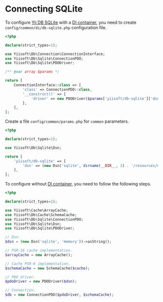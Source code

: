 # Connecting SQLite

To configure [Yii DB SQLite](https://github.com/yiisoft/db-pgsql) with
a [DI container](https://github.com/yiisoft/di), you need to create `config/common/di/db-sqlite.php` configuration file.

```php
<?php

declare(strict_types=1);

use Yiisoft\Db\Connection\ConnectionInterface;
use Yiisoft\Db\Sqlite\ConnectionPDO;
use Yiisoft\Db\Sqlite\PDODriver;

/** @var array $params */

return [
    ConnectionInterface::class => [
        'class' => ConnectionPDO::class,
        '__construct()' => [
            'driver' => new PDODriver($params['yiisoft/db-sqlite']['dsn']),
        ],
    ],
];
```

Create a file `config/common/params.php` for `common` parameters.

```php
<?php

declare(strict_types=1);

use Yiisoft\Db\Sqlite\Dsn;

return [
    'yiisoft/db-sqlite' => [
        'dsn' => (new Dsn('sqlite', dirname(__DIR__, 2) . '/resources/database/sqlite.db'))->__toString(),
    ],
];
```

To configure without [DI container](https://github.com/yiisoft/di), you need to follow the following steps.

```php
<?php

declare(strict_types=1);

use Yiisoft\Cache\ArrayCache;
use Yiisoft\Db\Cache\SchemaCache;
use Yiisoft\Db\Sqlite\ConnectionPDO;
use Yiisoft\Db\Sqlite\Dsn;
use Yiisoft\Db\Sqlite\PDODriver;

// Dsn.
$dsn = (new Dsn('sqlite', 'memory'))->asString();

// PSR-16 cache implementation.
$arrayCache = new ArrayCache();

// Cache PSR-6 implementation.
$schemaCache = new SchemaCache($cache);

// PDO driver.
$pdoDriver = new PDODriver($dsn); 

// Connection.
$db = new ConnectionPDO($pdoDriver, $schemaCache);
```
